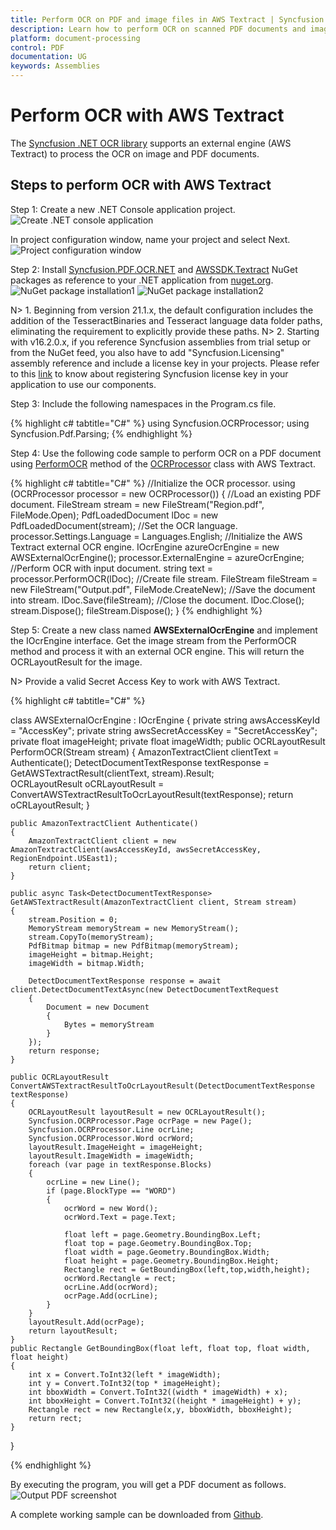 ```yaml
---
title: Perform OCR on PDF and image files in AWS Textract | Syncfusion
description: Learn how to perform OCR on scanned PDF documents and images in AWS Textract using Syncfusion .NET OCR library. 
platform: document-processing
control: PDF
documentation: UG
keywords: Assemblies
--- 
```


# Perform OCR with AWS Textract 

The [Syncfusion .NET OCR library](https://www.syncfusion.com/document-processing/pdf-framework/net/pdf-library/ocr-process) supports an external engine (AWS Textract) to process the OCR on image and PDF documents. 

## Steps to perform OCR with AWS Textract 

Step 1: Create a new .NET Console application project. 
![Create .NET console application](OCR-Images/NET-sample-creation-step1.png)

In project configuration window, name your project and select Next. 
![Project configuration window](OCR-Images/NET-sample-creation-step2.png)

Step 2: Install [Syncfusion.PDF.OCR.NET](https://www.nuget.org/packages/Syncfusion.PDF.OCR.NET) and [AWSSDK.Textract](https://www.nuget.org/packages/AWSSDK.Textract) NuGet packages as reference to your .NET application from [nuget.org](https://www.nuget.org/). 
![NuGet package installation1](OCR-Images/NET-sample-creation-step3.png)
![NuGet package installation2](OCR-Images/NET-sample-creation-step4.png)

N> 1. Beginning from version 21.1.x, the default configuration includes the addition of the TesseractBinaries and Tesseract language data folder paths, eliminating the requirement to explicitly provide these paths.
N> 2. Starting with v16.2.0.x, if you reference Syncfusion assemblies from trial setup or from the NuGet feed, you also have to add "Syncfusion.Licensing" assembly reference and include a license key in your projects. Please refer to this [link](https://help.syncfusion.com/common/essential-studio/licensing/overview) to know about registering Syncfusion license key in your application to use our components.

Step 3: Include the following namespaces in the Program.cs file. 

{% highlight c# tabtitle="C#" %}
using Syncfusion.OCRProcessor;
using Syncfusion.Pdf.Parsing;
{% endhighlight %}

Step 4: Use the following code sample to perform OCR on a PDF document using [PerformOCR](https://help.syncfusion.com/cr/file-formats/Syncfusion.OCRProcessor.OCRProcessor.html#Syncfusion_OCRProcessor_OCRProcessor_PerformOCR_Syncfusion_Pdf_Parsing_PdfLoadedDocument_System_String_) method of the [OCRProcessor](https://help.syncfusion.com/cr/file-formats/Syncfusion.OCRProcessor.OCRProcessor.html) class with AWS Textract.

{% highlight c# tabtitle="C#" %}
//Initialize the OCR processor.
using (OCRProcessor processor = new OCRProcessor())
{
    //Load an existing PDF document.
    FileStream stream = new FileStream("Region.pdf", FileMode.Open);
    PdfLoadedDocument lDoc = new PdfLoadedDocument(stream);
    //Set the OCR language.
    processor.Settings.Language = Languages.English;
    //Initialize the AWS Textract external OCR engine.
    IOcrEngine azureOcrEngine = new AWSExternalOcrEngine();
    processor.ExternalEngine = azureOcrEngine;
    //Perform OCR with input document.
    string text = processor.PerformOCR(lDoc);
    //Create file stream.
    FileStream fileStream = new FileStream("Output.pdf", FileMode.CreateNew);
    //Save the document into stream.
    lDoc.Save(fileStream);
    //Close the document.
    lDoc.Close();
    stream.Dispose();
    fileStream.Dispose();
}
{% endhighlight %}

Step 5: Create a new class named <b>AWSExternalOcrEngine</b> and implement the IOcrEngine interface. Get the image stream from the PerformOCR method and process it with an external OCR engine. This will return the OCRLayoutResult for the image.

N> Provide a valid Secret Access Key to work with AWS Textract. 

{% highlight c# tabtitle="C#" %}

class AWSExternalOcrEngine : IOcrEngine
{
    private string awsAccessKeyId = "AccessKey";
    private string awsSecretAccessKey = "SecretAccessKey";
    private float imageHeight;
    private float imageWidth;
    public OCRLayoutResult PerformOCR(Stream stream)
    {
        AmazonTextractClient clientText = Authenticate();
        DetectDocumentTextResponse textResponse = GetAWSTextractResult(clientText, stream).Result;         
        OCRLayoutResult oCRLayoutResult = ConvertAWSTextractResultToOcrLayoutResult(textResponse);
        return oCRLayoutResult;
    }

    public AmazonTextractClient Authenticate()
    {
        AmazonTextractClient client = new AmazonTextractClient(awsAccessKeyId, awsSecretAccessKey, RegionEndpoint.USEast1);
        return client;
    }
    
    public async Task<DetectDocumentTextResponse> GetAWSTextractResult(AmazonTextractClient client, Stream stream)
    {
        stream.Position = 0;
        MemoryStream memoryStream = new MemoryStream();
        stream.CopyTo(memoryStream);
        PdfBitmap bitmap = new PdfBitmap(memoryStream);
        imageHeight = bitmap.Height;
        imageWidth = bitmap.Width;

        DetectDocumentTextResponse response = await client.DetectDocumentTextAsync(new DetectDocumentTextRequest
        {
            Document = new Document
            {
                Bytes = memoryStream
            }
        });
        return response;
    }
    
    public OCRLayoutResult ConvertAWSTextractResultToOcrLayoutResult(DetectDocumentTextResponse textResponse)
    {
        OCRLayoutResult layoutResult = new OCRLayoutResult();
        Syncfusion.OCRProcessor.Page ocrPage = new Page();
        Syncfusion.OCRProcessor.Line ocrLine;
        Syncfusion.OCRProcessor.Word ocrWord;
        layoutResult.ImageHeight = imageHeight;
        layoutResult.ImageWidth = imageWidth;
        foreach (var page in textResponse.Blocks)
        {                   
            ocrLine = new Line();
            if (page.BlockType == "WORD")
            {
                ocrWord = new Word();
                ocrWord.Text = page.Text;
                
                float left = page.Geometry.BoundingBox.Left;
                float top = page.Geometry.BoundingBox.Top;
                float width = page.Geometry.BoundingBox.Width;
                float height = page.Geometry.BoundingBox.Height;
                Rectangle rect = GetBoundingBox(left,top,width,height);
                ocrWord.Rectangle = rect;
                ocrLine.Add(ocrWord);
                ocrPage.Add(ocrLine);
            }               
        }
        layoutResult.Add(ocrPage);
        return layoutResult;
    }
    public Rectangle GetBoundingBox(float left, float top, float width, float height)
    {
        int x = Convert.ToInt32(left * imageWidth);
        int y = Convert.ToInt32(top * imageHeight);
        int bboxWidth = Convert.ToInt32((width * imageWidth) + x);
        int bboxHeight = Convert.ToInt32((height * imageHeight) + y);
        Rectangle rect = new Rectangle(x,y, bboxWidth, bboxHeight);
        return rect;
    }
}

{% endhighlight %}

By executing the program, you will get a PDF document as follows. 
![Output PDF screenshot](OCR-Images/Output.png)

A complete working sample can be downloaded from [Github](https://github.com/SyncfusionExamples/OCR-csharp-examples/tree/master/AWS%20Textract).


